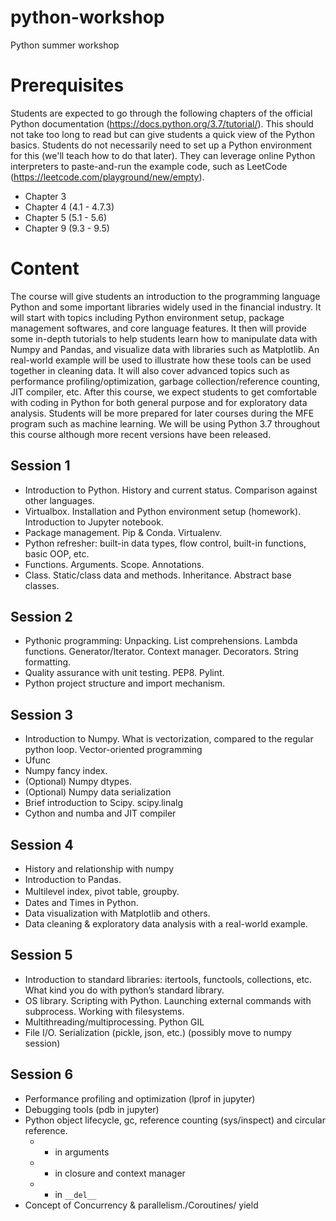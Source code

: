 # python-workshop
Python summer workshop


# Prerequisites
Students are expected to go through the following chapters of the official Python documentation (https://docs.python.org/3.7/tutorial/). This should not take too long to read but can give students a quick view of the Python basics. Students do not necessarily need to set up a Python environment for this (we'll teach how to do that later). They can leverage online Python interpreters to paste-and-run the example code, such as LeetCode (https://leetcode.com/playground/new/empty).
* Chapter 3
* Chapter 4 (4.1 - 4.7.3)
* Chapter 5 (5.1 - 5.6)
* Chapter 9 (9.3 - 9.5)

# Content
The course will give students an introduction to the programming language Python and some important libraries widely used in the financial industry. It will start with topics including Python environment setup, package management softwares, and core language features. It then will provide some in-depth tutorials to help students learn how to manipulate data with Numpy and Pandas, and visualize data with libraries such as Matplotlib. An real-world example will be used to illustrate how these tools can be used together in cleaning data. It will also cover advanced topics such as performance profiling/optimization, garbage collection/reference counting, JIT compiler, etc. After this course, we expect students to get comfortable with coding in Python for both general purpose and for exploratory data analysis. Students will be more prepared for later courses during the MFE program such as machine learning. We will be using Python 3.7 throughout this course although more recent versions have been released.


## Session 1
* Introduction to Python. History and current status. Comparison against other languages.
* Virtualbox. Installation and Python environment setup (homework). Introduction to Jupyter notebook.
* Package management. Pip & Conda. Virtualenv. 
* Python refresher: built-in data types, flow control, built-in functions, basic OOP, etc.
* Functions. Arguments. Scope. Annotations.
* Class. Static/class data and methods. Inheritance. Abstract base classes. 

## Session 2
* Pythonic programming: Unpacking. List comprehensions. Lambda functions. Generator/Iterator. Context manager. Decorators. String formatting. 
* Quality assurance with unit testing. PEP8. Pylint. 
* Python project structure and import mechanism. 

## Session 3
* Introduction to Numpy. What is vectorization, compared to the regular python loop. Vector-oriented programming
* Ufunc
* Numpy fancy index.
* (Optional) Numpy dtypes.
* (Optional) Numpy data serialization
* Brief introduction to Scipy. scipy.linalg
* Cython and numba and JIT compiler

## Session 4
* History and relationship with numpy
* Introduction to Pandas. 
* Multilevel index, pivot table, groupby. 　
* Dates and Times in Python.
* Data visualization with Matplotlib and others.
* Data cleaning & exploratory data analysis with a real-world example. 

## Session 5
* Introduction to standard libraries: itertools, functools, collections, etc. What kind you do with python’s standard library.
* OS library. Scripting with Python. Launching external commands with subprocess. Working with filesystems. 
* Multithreading/multiprocessing. Python GIL
* File I/O. Serialization (pickle, json, etc.) (possibly move to numpy session)

## Session 6
* Performance profiling and optimization (lprof in jupyter)
* Debugging tools (pdb in jupyter)
* Python object lifecycle, gc, reference counting (sys/inspect) and circular reference. 
  * - in arguments
  * - in closure and context manager
  * - in `__del__`
* Concept of Concurrency & parallelism./Coroutines/ yield

